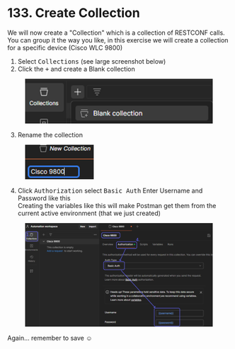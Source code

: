 # 133. Create Collection

We will now create a "Collection" which is a collection of RESTCONF calls. You can group it the way you like, in this exercise we will create a collection for a specific device (Cisco WLC 9800)

1. Select <kbd>Collections</kbd>  (see large screenshot below)
2. Click the <kbd>+</kbd> and create a Blank collection

<div align="left"><figure><img src="../../.gitbook/assets/image (11).png" alt=""><figcaption></figcaption></figure></div>

3. Rename the collection

<div align="left"><figure><img src="../../.gitbook/assets/image (12).png" alt="" width="155"><figcaption></figcaption></figure></div>

4. Click <kbd>Authorization</kbd> select <kbd>Basic Auth</kbd> Enter Username and Password like this\
   Creating the variables like this will make Postman get them from the current active environment (that we just created)

<div data-full-width="true"><figure><img src="../../.gitbook/assets/image (13).png" alt=""><figcaption></figcaption></figure></div>

Again... remember to save :relaxed:
